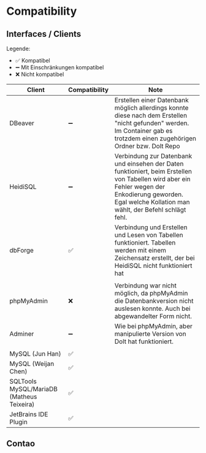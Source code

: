 # Compatibility

## Interfaces / Clients

Legende:

- ✅ Kompatibel
- ➖ Mit Einschränkungen kompatibel
- ❌ Nicht kompatibel

| Client | Compatibility | Note
|--------|---------------|------
DBeaver  | ➖ | Erstellen einer Datenbank möglich allerdings konnte diese nach dem Erstellen "nicht gefunden" werden. Im Container gab es trotzdem einen zugehörigen Ordner bzw. Dolt Repo
HeidiSQL | ➖ | Verbindung zur Datenbank und einsehen der Daten funktioniert, beim Erstellen von Tabellen wird aber ein Fehler wegen der Enkodierung geworden. Egal welche Kollation man wählt, der Befehl schlägt fehl.
dbForge  | ✅ | Verbindung und Erstellen und Lesen von Tabellen funktioniert. Tabellen werden mit einem Zeichensatz erstellt, der bei HeidiSQL nicht funktioniert hat
||
phpMyAdmin | ❌ | Verbindung war nicht möglich, da phpMyAdmin die Datenbankversion nicht auslesen konnte. Auch bei abgewandelter Form nicht.
Adminer  | ➖ | Wie bei phpMyAdmin, aber manipulierte Version von Dolt hat funktioniert.
||
MySQL (Jun Han) | ✅ |
MySQL (Weijan Chen)| ✅ |
SQLTools MySQL/MariaDB (Matheus Teixeira)| ✅ |
JetBrains IDE Plugin| ✅ |

## Contao

